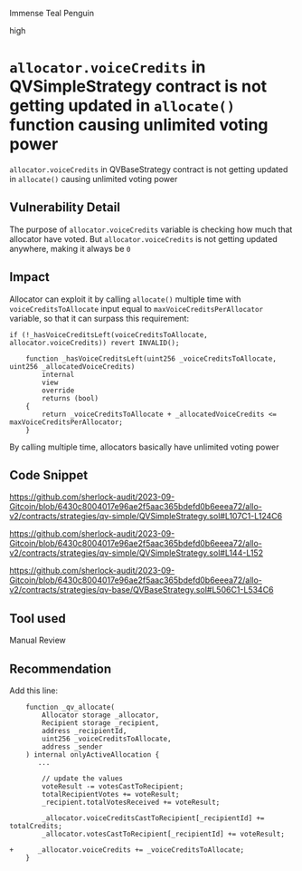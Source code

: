 Immense Teal Penguin

high

# `allocator.voiceCredits` in QVSimpleStrategy contract is not getting updated in `allocate()` function causing unlimited voting power
`allocator.voiceCredits` in QVBaseStrategy contract is not getting updated in `allocate()` causing unlimited voting power
## Vulnerability Detail
The purpose of `allocator.voiceCredits` variable is checking how much that allocator have voted. But `allocator.voiceCredits` is not getting updated anywhere, making it always be `0`
## Impact
Allocator can exploit it by calling `allocate()` multiple time with `voiceCreditsToAllocate` input equal to `maxVoiceCreditsPerAllocator` variable, so that it can surpass this requirement:
```solidity
if (!_hasVoiceCreditsLeft(voiceCreditsToAllocate, allocator.voiceCredits)) revert INVALID();
```
```solidity
    function _hasVoiceCreditsLeft(uint256 _voiceCreditsToAllocate, uint256 _allocatedVoiceCredits)
        internal
        view
        override
        returns (bool)
    {
        return _voiceCreditsToAllocate + _allocatedVoiceCredits <= maxVoiceCreditsPerAllocator;
    }
```
By calling multiple time, allocators basically have unlimited voting power
## Code Snippet
https://github.com/sherlock-audit/2023-09-Gitcoin/blob/6430c8004017e96ae2f5aac365bdefd0b6eeea72/allo-v2/contracts/strategies/qv-simple/QVSimpleStrategy.sol#L107C1-L124C6

https://github.com/sherlock-audit/2023-09-Gitcoin/blob/6430c8004017e96ae2f5aac365bdefd0b6eeea72/allo-v2/contracts/strategies/qv-simple/QVSimpleStrategy.sol#L144-L152

https://github.com/sherlock-audit/2023-09-Gitcoin/blob/6430c8004017e96ae2f5aac365bdefd0b6eeea72/allo-v2/contracts/strategies/qv-base/QVBaseStrategy.sol#L506C1-L534C6
## Tool used

Manual Review

## Recommendation
Add this line:
```solidity
    function _qv_allocate(
        Allocator storage _allocator,
        Recipient storage _recipient,
        address _recipientId,
        uint256 _voiceCreditsToAllocate,
        address _sender
    ) internal onlyActiveAllocation {
       ...

        // update the values
        voteResult -= votesCastToRecipient;
        totalRecipientVotes += voteResult;
        _recipient.totalVotesReceived += voteResult;

        _allocator.voiceCreditsCastToRecipient[_recipientId] += totalCredits;
        _allocator.votesCastToRecipient[_recipientId] += voteResult;

+      _allocator.voiceCredits += _voiceCreditsToAllocate;
    }

```